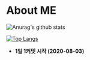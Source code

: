 # About ME

![Anurag's github stats](https://github-readme-stats.vercel.app/api?username=CODEMCD&show_icons=true&theme=radical)

[![Top Langs](https://github-readme-stats.vercel.app/api/top-langs/?username=CODEMCD&layout=compact)](https://github.com/CODEMCD/github-readme-stats)

- **1일 1커밋 시작 (2020-08-03)**